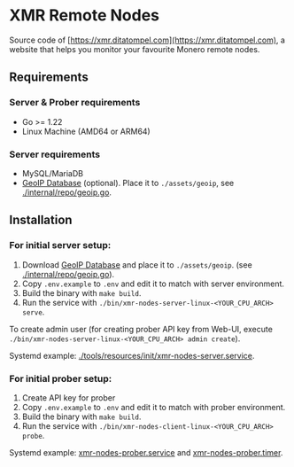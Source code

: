 # XMR Remote Nodes

Source code of [https://xmr.ditatompel.com](https://xmr.ditatompel.com), a website that helps you monitor your favourite Monero remote nodes.

## Requirements

### Server & Prober requirements

- Go >= 1.22
- Linux Machine (AMD64 or ARM64)

### Server requirements

- MySQL/MariaDB
- [GeoIP Database](https://dev.maxmind.com/geoip/geoip2/geolite2/) (optional). Place it to `./assets/geoip`, see [./internal/repo/geoip.go](./internal/repo/geoip.go).

## Installation

### For initial server setup:

1. Download [GeoIP Database](https://dev.maxmind.com/geoip/geoip2/geolite2/) and place it to `./assets/geoip`. (see [./internal/repo/geoip.go](./internal/repo/geoip.go)).
2. Copy `.env.example` to `.env` and edit it to match with server environment.
3. Build the binary with `make build`.
4. Run the service with `./bin/xmr-nodes-server-linux-<YOUR_CPU_ARCH> serve`.

To create admin user (for creating prober API key from Web-UI, execute `./bin/xmr-nodes-server-linux-<YOUR_CPU_ARCH> admin create`).

Systemd example: [./tools/resources/init/xmr-nodes-server.service](./tools/resources/init/xmr-nodes-server.service).

### For initial prober setup:

1. Create API key for prober
2. Copy `.env.example` to `.env` and edit it to match with prober environment.
3. Build the binary with `make build`.
4. Run the service with `./bin/xmr-nodes-client-linux-<YOUR_CPU_ARCH> probe`.

Systemd example: [xmr-nodes-prober.service](./tools/resources/init/xmr-nodes-prober.service) and [xmr-nodes-prober.timer](./tools/resources/init/xmr-nodes-prober.timer).

